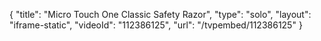 {
    "title": "Micro Touch One Classic Safety Razor",
    "type": "solo",
    "layout": "iframe-static",
    "videoId": "112386125",
    "url": "\/tvpembed\/112386125"
}